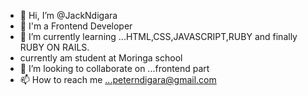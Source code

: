 - 👋 Hi, I’m @JackNdigara
- 👀 I'm a Frontend Developer
- 🌱 I’m currently learning ...HTML,CSS,JAVASCRIPT,RUBY and finally RUBY ON RAILS.
-    currently am student at Moringa school
- 💞️ I’m looking to collaborate on ...frontend part
- 📫 How to reach me ...peterndigara@gmail.com


